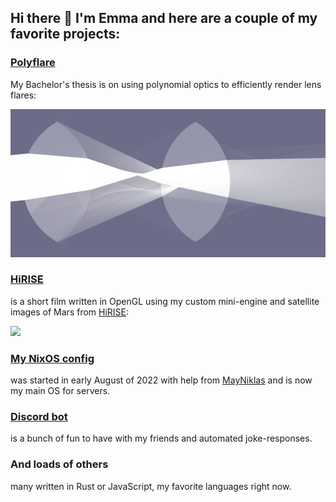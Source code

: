 ## Hi there 👋 I'm Emma and here are a couple of my favorite projects:
### [Polyflare](https://github.com/luksab/polyflare)
My Bachelor's thesis is on using polynomial optics to efficiently render lens flares:

[<img src='https://github.com/luksab/luksab/blob/master/lens.jpg?raw=true' width='600'>](https://github.com/luksab/wgpu_test)

### [HiRISE](https://github.com/luksab/HiRISE)
is a short film written in OpenGL using my custom mini-engine and satellite images of Mars from [HiRISE](https://www.uahirise.org/):

[<img src='https://github.com/luksab/luksab/blob/master/marsDemo.png?raw=true' width='400'>](https://github.com/luksab/HiRISE)

### [My NixOS config](https://github.com/luksab/nixos)
was started in early August of 2022 with help from [MayNiklas](http://github.com/mayNiklas/) and is now my main OS for servers.

### [Discord bot](https://github.com/luksab/lukasBot)
is a bunch of fun to have with my friends and automated joke-responses.

### And loads of others
many written in Rust or JavaScript, my favorite languages right now.

<!--
**luksab/luksab** is a ✨ _special_ ✨ repository because its `README.md` (this file) appears on your GitHub profile.

Here are some ideas to get you started:

- 🔭 I’m currently working on ...
- 🌱 I’m currently learning ...
- 👯 I’m looking to collaborate on ...
- 🤔 I’m looking for help with ...
- 💬 Ask me about ...
- 📫 How to reach me: ...
- 😄 Pronouns: ...
- ⚡ Fun fact: ...
-->
